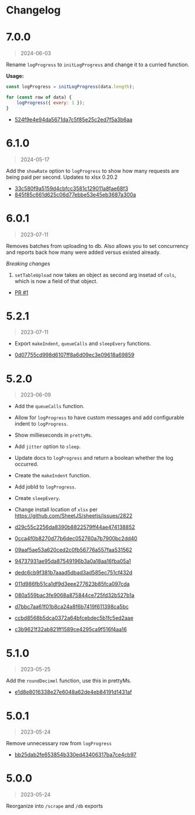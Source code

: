 Changelog
===

# 7.0.0

> 2024-06-03

Rename `logProgress` to `initLogProgress` and change it to a curried function.

**Usage:**

```js
const logProgress = initLogProgress(data.length);

for (const row of data) {
	logProgress({ every: 1 });
}
```

* [524f9e4e94da5671da7c5f85e25c2ed7f5a3b6aa](https://github.com/mhkeller/utils/commit/524f9e4e94da5671da7c5f85e25c2ed7f5a3b6aa)

# 6.1.0

> 2024-05-17

Add the `showRate` option to `logProgress` to show how many requests are being paid per second. Updates to xlsx 0.20.2

* [33c580f9a5159d4cbfcc3581c129011a8fae68f3](https://github.com/mhkeller/utils/commit/33c580f9a5159d4cbfcc3581c129011a8fae68f3)
* [845f85c661d625c06d77ebbe53e45eb3687a300a](https://github.com/mhkeller/utils/commit/845f85c661d625c06d77ebbe53e45eb3687a300a)

# 6.0.1

> 2023-07-11

Removes batches from uploading to db. Also allows you to set concurrency and reports back how many were added versus existed already.

*Breaking changes*

1. `setTableUpload` now takes an object as second arg insetad of `cols`, which is now a field of that object.

* [PR #1](https://github.com/mhkeller/utils/pull/1)

# 5.2.1

> 2023-07-11

* Export `makeIndent`, `queueCalls` and `sleepEvery` functions.

* [0d07755cd998d6107ff8a6d09ec3e09618a69859](https://github.com/mhkeller/utils/commit/0d07755cd998d6107ff8a6d09ec3e09618a69859)

# 5.2.0

> 2023-06-09

* Add the `queueCalls` function. 
* Allow for `logProgress` to have custom messages and add configurable indent to `logProgress`. 
* Show millieseconds in `prettyMs`. 
* Add `jitter` option to `sleep`. 
* Update docs to `logProgress` and return a boolean whether the log occurred. 
* Create the `makeIndent` function. 
* Add jobId to `logProgress`.
* Create `sleepEvery`.
* Change install location of `xlsx` per https://github.com/SheetJS/sheetjs/issues/2822

* [d29c55c2256da8390b8822579ff44ae474138852](https://github.com/mhkeller/utils/commit/d29c55c2256da8390b8822579ff44ae474138852)
* [0cca4f0b8270d77b6dec052760a7b7900bc2dd40](https://github.com/mhkeller/utils/commit/0cca4f0b8270d77b6dec052760a7b7900bc2dd40)
* [09aaf5ae53a620ced2c0fb56776a557faa531562](https://github.com/mhkeller/utils/commit/09aaf5ae53a620ced2c0fb56776a557faa531562)
* [94737931ae95da87549196b3a0a18aa16fba05a1](https://github.com/mhkeller/utils/commit/94737931ae95da87549196b3a0a18aa16fba05a1)
* [dedc6cb9f381b7aaad5dbad3ad585ec751cf432d](https://github.com/mhkeller/utils/commit/dedc6cb9f381b7aaad5dbad3ad585ec751cf432d)
* [011d986fb51ca1df9d3eee277623b85fca097cda](https://github.com/mhkeller/utils/commit/011d986fb51ca1df9d3eee277623b85fca097cda)
* [080a559bac3fe9068a875844ce725fd32b527b1a](https://github.com/mhkeller/utils/commit/080a559bac3fe9068a875844ce725fd32b527b1a)
* [d7bbc7aa61f01b8ca24a8f6b7419f611398ca5bc](https://github.com/mhkeller/utils/commit/d7bbc7aa61f01b8ca24a8f6b7419f611398ca5bc)
* [ccbd8568b5dca0372a64bfcebdec5b1fc5ed2aae](https://github.com/mhkeller/utils/commit/ccbd8568b5dca0372a64bfcebdec5b1fc5ed2aae)
* [c3b9621f32ab821ff1589ce4295ca9f516f4aa16](https://github.com/mhkeller/utils/commit/c3b9621f32ab821ff1589ce4295ca9f516f4aa16)

# 5.1.0

> 2023-05-25

Add the `roundDecimel` function, use this in prettyMs.

* [e1d8e8016338e27e6048a62de4eb84191d1431af](https://github.com/mhkeller/utils/commit/e1d8e8016338e27e6048a62de4eb84191d1431af)

# 5.0.1

> 2023-05-24

Remove unnecessary row from `logProgress`

* [bb25dab2fe653854b330ed43406317ba7ce4cb97](https://github.com/mhkeller/utils/commit/bb25dab2fe653854b330ed43406317ba7ce4cb97)

# 5.0.0

> 2023-05-24

Reorganize into `/scrape` and `/db` exports

